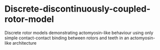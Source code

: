 # Discrete-discontinuously-coupled-rotor-model
Discrete rotor models demonstrating actomyosin-like behaviour using only simple contact-contact binding between rotors and teeth in an actomyosin-like architecture 
